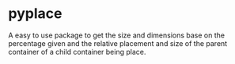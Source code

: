 # pyplace
A easy to use package to get the size and dimensions base on the percentage given and the relative placement and size of the parent container of a child container being place.
